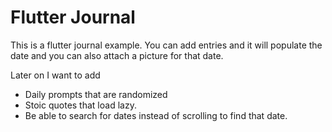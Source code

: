 # Flutter Journal

This is a flutter journal example. You can add entries and it will populate the date and you can also attach a picture for that date.

Later on I want to add

- Daily prompts that are randomized
- Stoic quotes that load lazy.
- Be able to search for dates instead of scrolling to find that date.
